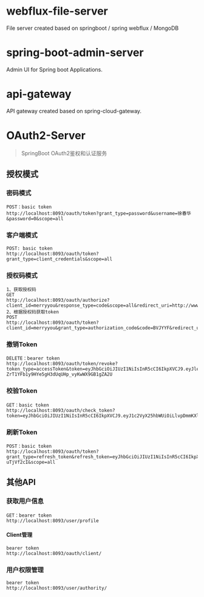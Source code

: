 # webflux-file-server
File server created based on springboot / spring webflux / MongoDB
# spring-boot-admin-server
Admin UI for Spring boot Applications.
# api-gateway
API gateway created based on spring-cloud-gateway.
# OAuth2-Server

> SpringBoot OAuth2鉴权和认证服务

## 授权模式

### 密码模式

```
POST：basic token
http://localhost:8093/oauth/token?grant_type=password&username=徐春华&password=0&scope=all
```

### 客户端模式

```
POST: basic token
http://localhost:8093/oauth/token?grant_type=client_credentials&scope=all
```

### 授权码模式

```
1、获取授权码
GET
http://localhost:8093/oauth/authorize?client_id=merryyou&response_type=code&scope=all&redirect_uri=http://www.baidu.com
2、根据授权码获取token
POST
http://localhost:8093/oauth/token?client_id=merryyou&grant_type=authorization_code&code=BVJYYF&redirect_uri=http://www.baidu.com&scope=all&client_secret=merryyou
```

### 撤销Token

```
DELETE：bearer token
http://localhost:8093/oauth/token/revoke?token_type=accessToken&token=eyJhbGciOiJIUzI1NiIsInR5cCI6IkpXVCJ9.eyJleHAiOjE1Njk1NzgxNDUsImJsb2ciOiJodHRwczovL2xvbmdmZWl6aGVuZy5naXRodWIuaW8vIiwidXNlcl9uYW1lIjoiYWRtaW4wMDAxIiwianRpIjoiMTA5OThiMGQtMTY3Ni00Y2NlLWJkNzctMTU1ODk1NGM4NWE3IiwiY2xpZW50X2lkIjoibWVycnl5b3UiLCJzY29wZSI6WyJhbGwiXX0.j1s-ZrT1YFb1y9HYe5gH3dUqUHp_vyKwWX9GB1gZA2U
```

### 校验Token

```
GET：basic token
http://localhost:8093/oauth/check_token?token=eyJhbGciOiJIUzI1NiIsInR5cCI6IkpXVCJ9.eyJ1c2VyX25hbWUiOiLlvpDmmKXljY4iLCJzY29wZSI6WyJhbGwiXSwiZXhwIjoxNTcwNTA0OTE2LCJ0YWJsZV9hdXRob3JpdHkiOlsiVEFCTEUxIiwiVEFCTEUyIl0sImF1dGhvcml0aWVzIjpbIlRBQkxFMSIsIlRBQkxFMiJdLCJqdGkiOiJiM2FkY2IxOS00NzczLTRmYWItYmUzMC04MTAxYjgxZDZkYTYiLCJjbGllbnRfaWQiOiJtZXJyeXlvdSJ9.iEfNpLt9OB4QnX7CjoY06owXXklpnVDRhFXI2HTHUr8
```

### 刷新Token

```
POST：basic token
http://localhost:8093/oauth/token?grant_type=refresh_token&refresh_token=eyJhbGciOiJIUzI1NiIsInR5cCI6IkpXVCJ9.eyJ1c2VyX25hbWUiOiI5OWFkbWluOSIsInNjb3BlIjpbImFsbCJdLCJhdGkiOiJiNGQyZTYzMy0xMjMzLTQ4NDEtOTQyOS04YTA2ZjQ0YTRjNGUiLCJleHAiOjE1Njk5MzIxMzAsImJsb2ciOiJodHRwczovL2xvbmdmZWl6aGVuZy5naXRodWIuaW8vIiwianRpIjoiYmFhMDUyZTktNjE1NS00Nzk2LTllNzAtMzUwN2E2MzE3NjZiIiwiY2xpZW50X2lkIjoibWVycnl5b3UifQ.cZEFc_hqjeq4r1jbfG5jhWgUcX_7JZ0D41-uTjVf2cI&scope=all
```

## 其他API

### 获取用户信息

```
GET：bearer token
http://localhost:8093/user/profile
```

#### Client管理

```
bearer token
http://localhost:8093/oauth/client/
```

### 用户权限管理

```
bearer token
http://localhost:8093/user/authority/
```

